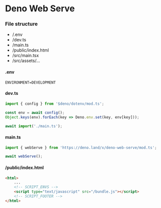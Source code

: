 # Deno Web Serve

### File structure
- /.env
- /dev.ts 
- /main.ts
- /public/index.html
- /src/main.tsx
- /src/assets/...

#### .env

```env
ENVIRONMENT=DEVELOPMENT
```

#### dev.ts

```ts
import { config } from '$deno/dotenv/mod.ts';

const env = await config();
Object.keys(env).forEach(key => Deno.env.set(key, env[key]));

await import('./main.ts');
```

#### main.ts

```ts
import { webServe } from 'https://deno.land/x/deno-web-serve/mod.ts';

await webServe();
```

#### /public/index.html

```html
<html>
    ...
    <!-- SCRIPT_ENVS -->
    <script type="text/javascript" src="/bundle.js"></script>
    <!-- SCRIPT_FOOTER -->
</html>
```

